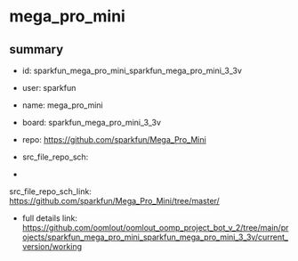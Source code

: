 # mega_pro_mini
 
## summary 
* id: sparkfun_mega_pro_mini_sparkfun_mega_pro_mini_3_3v
* user: sparkfun
* name: mega_pro_mini
* board: sparkfun_mega_pro_mini_3_3v
* repo: https://github.com/sparkfun/Mega_Pro_Mini



* src_file_repo_sch: 
*
 src_file_repo_sch_link: https://github.com/sparkfun/Mega_Pro_Mini/tree/master/
* full details link: https://github.com/oomlout/oomlout_oomp_project_bot_v_2/tree/main/projects/sparkfun_mega_pro_mini_sparkfun_mega_pro_mini_3_3v/current_version/working  






